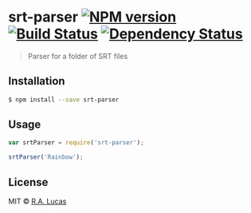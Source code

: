 # srt-parser [![NPM version][npm-image]][npm-url] [![Build Status][travis-image]][travis-url] [![Dependency Status][daviddm-image]][daviddm-url]
> Parser for a folder of SRT files

## Installation

```sh
$ npm install --save srt-parser
```

## Usage

```js
var srtParser = require('srt-parser');

srtParser('Rainbow');
```
## License

MIT © [R.A. Lucas]()


[npm-image]: https://badge.fury.io/js/srt-parser.svg
[npm-url]: https://npmjs.org/package/srt-parser
[travis-image]: https://travis-ci.org/ralucas/srt-parser.svg?branch=master
[travis-url]: https://travis-ci.org/ralucas/srt-parser
[daviddm-image]: https://david-dm.org/ralucas/srt-parser.svg?theme=shields.io
[daviddm-url]: https://david-dm.org/ralucas/srt-parser
